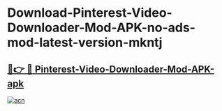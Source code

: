 # Download-Pinterest-Video-Downloader-Mod-APK-no-ads-mod-latest-version-mkntj

<h2><a href="https://indoapkmods.web.app?title=Pinterest-Video-Downloader-Mod-APK">🔗👉 🔴 Pinterest-Video-Downloader-Mod-APK-apk </a></h2>

[![acn](https://github.com/user-attachments/assets/0f9c940e-d8b0-45ae-aac7-cd30a18b3e1c)](https://indoapkmods.web.app?title=Pinterest-Video-Downloader-Mod-APK)
